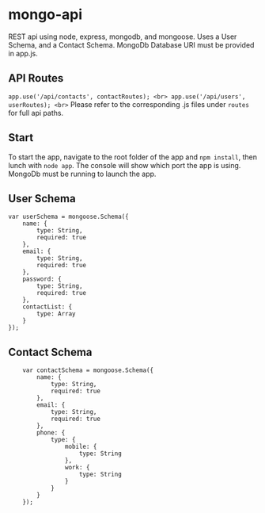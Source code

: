 # mongo-api
REST api using node, express, mongodb, and mongoose. Uses a User Schema, and a Contact Schema. MongoDb Database URI must be provided in app.js. 

## API Routes
``app.use('/api/contacts', contactRoutes); <br>
app.use('/api/users', userRoutes); <br>`` 
Please refer to the corresponding .js files under `routes` for full api paths. 

## Start
To start the app, navigate to the root folder of the app and `npm install`, then lunch with `node app`. The console will show which port the app is using. MongoDb must be running to launch the app. 

## User Schema

	var userSchema = mongoose.Schema({
		name: {
			type: String,
			required: true
		},
		email: {
			type: String,
			required: true
		},
		password: {
			type: String,
			required: true
		},
		contactList: {
			type: Array
		}
	});

## Contact Schema
		var contactSchema = mongoose.Schema({
			name: {
				type: String,
				required: true
			},
			email: {
				type: String,
				required: true
			},
			phone: {
				type: {
					mobile: {
						type: String
					},
					work: {
						type: String
					}
				}
			}
		});
